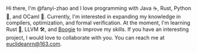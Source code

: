 Hi there, I'm @fanyi-zhao and I love programming with Java ☕️, Rust, Python 🐍, and OCaml 🐫. 
Currently, I'm interested in expanding my knowledge in compilers, optimization, and formal verification. 
At the moment, I'm learning Rust 🚀, LLVM 🛠, and [Boogie](https://github.com/boogie-org/boogie) to improve my skills. 
If you have an interesting project, I would love to collaborate with you. You can reach me at euclideanrn@163.com.

<!---
📈 my Github stats

<p align="center"> <img src="https://github-readme-stats.vercel.app/api?username=euclideanrn&show_icons=true&theme=gotham" alt="euclideanrn" />

euclideanrn/euclideanrn is a ✨ special ✨ repository because its `README.md` (this file) appears on your GitHub profile.
You can click the Preview link to take a look at your changes.
--->
